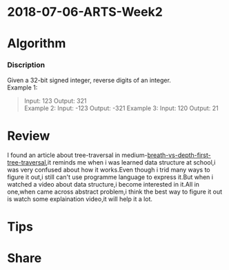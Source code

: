 # 2018-07-06-ARTS-Week2
# Algorithm
### Discription
Given a 32-bit signed integer, reverse digits of an integer.   
Example 1:
> Input: 123 Output: 321   
Example 2:
> Input: -123 Output: -321
Example 3:
> Input: 120 Output: 21
# Review
I found an article about tree-traversal in medium-[breath-vs-depth-first-tree-traversal](https://medium.com/@aturek14/breadth-vs-depth-first-tree-traversal-f42aa2c8631c),it reminds me when i was learned data structure at school,i was very confused about how it works.Even though i trid many ways to figure it out,i still can't use programme language to express it.But when i watched a video about data structure,i become interested in it.All in one,when came across abstract problem,i think the best way to figure it out is watch some explaination video,it will help it a lot.
# Tips

# Share
